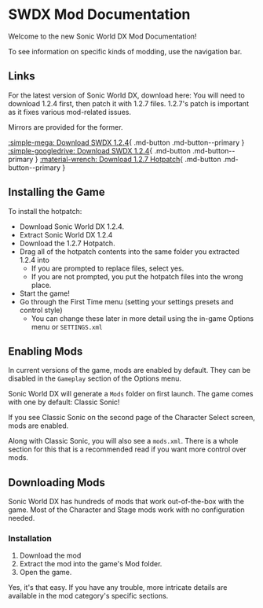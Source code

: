 # SWDX Mod Documentation

Welcome to the new Sonic World DX Mod Documentation!

To see information on specific kinds of modding, use the navigation bar.

## Links

For the latest version of Sonic World DX, download here:
You will need to download 1.2.4 first, then patch it with 1.2.7 files.
1.2.7's patch is important as it fixes various mod-related issues.

Mirrors are provided for the former.

[:simple-mega: Download SWDX 1.2.4](https://mega.nz/file/pe43lLiD#lkwApsTDa7IR-fZgyoLFb12xNZHIBWKr1oYPndPych4){ .md-button .md-button--primary }
[:simple-googledrive: Download SWDX 1.2.4](https://drive.google.com/file/d/1EKKYJQNnobVb-XemmhH_JZkiK1Bptg4H/view?usp=sharing){ .md-button .md-button--primary }
[:material-wrench: Download 1.2.7 Hotpatch](https://cdn.discordapp.com/attachments/1016167705897877534/1184633905890984047/Patch_1.2.7.rar?ex=6730950c&is=672f438c&hm=6702162e41aad3ff3469dcf12181683a9869d98791c73fc4c78f1f0d38ea4351&){ .md-button .md-button--primary }

## Installing the Game

To install the hotpatch:

- Download Sonic World DX 1.2.4.
- Extract Sonic World DX 1.2.4
- Download the 1.2.7 Hotpatch.
- Drag all of the hotpatch contents into the same folder you extracted 1.2.4 into
    - If you are prompted to replace files, select yes.
    - If you are not prompted, you put the hotpatch files into the wrong place.
- Start the game!
- Go through the First Time menu (setting your settings presets and control style)
    - You can change these later in more detail using the in-game Options menu or `SETTINGS.xml`

## Enabling Mods

In current versions of the game, mods are enabled by default. They can be disabled in the `Gameplay` section of the Options menu.

Sonic World DX will generate a `Mods` folder on first launch. The game comes with one by default: Classic Sonic!

If you see Classic Sonic on the second page of the Character Select screen, mods are enabled.

Along with Classic Sonic, you will also see a `mods.xml`. There is a whole section for this that is a recommended read if you want more control over mods.

## Downloading Mods

Sonic World DX has hundreds of mods that work out-of-the-box with the game. Most of the Character and Stage mods work with no configuration needed.

### Installation

1. Download the mod
2. Extract the mod into the game's Mod folder.
3. Open the game.

Yes, it's that easy. If you have any trouble, more intricate details are available in the mod category's specific sections.
